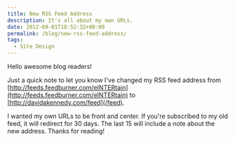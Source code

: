 ```yaml
---
title: New RSS Feed Address
description: It's all about my own URLs.
date: 2012-09-01T18:52:32+00:00
permalink: /blog/new-rss-feed-address/
tags:
  - Site Design
---
```


Hello awesome blog readers!

Just a quick note to let you know I've changed my RSS feed address from [http://feeds.feedburner.com/eINTERtain](http://feeds.feedburner.com/eINTERtain) to [http://davidakennedy.com/feed](/feed).

I wanted my own URLs to be front and center. If you're subscribed to my old feed, it will redirect for 30 days. The last 15 will include a note about the new address. Thanks for reading!
